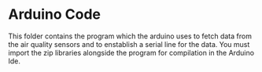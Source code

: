 # Arduino Code

This folder contains the program which the arduino uses to fetch data from the air quality sensors and to enstablish a serial line for the data.
You must import the zip libraries alongside the program for compilation in the Arduino Ide.

